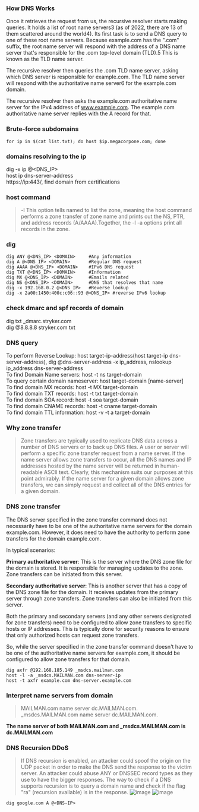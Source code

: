 ### How DNS Works
Once it retrieves the request from us, the recursive resolver starts making queries. It holds a list of root name servers3 (as of 2022, there are 13 of them scattered around the world4). Its first task is to send a DNS query to one of these root name servers. Because example.com has the ".com" suffix, the root name server will respond with the address of a DNS name server that's responsible for the .com top-level domain (TLD).5 This is known as the TLD name server.

The recursive resolver then queries the .com TLD name server, asking which DNS server is responsible for example.com. The TLD name server will respond with the authoritative name server6 for the example.com domain.

The recursive resolver then asks the example.com authoritative name server for the IPv4 address of www.example.com. The example.com authoritative name server replies with the A record for that.
### Brute-force subdomains
```
for ip in $(cat list.txt); do host $ip.megacorpone.com; done
```

### domains resolving to the ip
dig -x ip @<DNS_IP>  
host ip dns-server-address  
https://ip:443/, find domain from certifications

### host command
>-l This  option  tells  named to list the zone, meaning the host command performs a zone transfer of zone name and prints  out the NS, PTR, and address records (A/AAAA).Together, the -l -a options print all records in the zone.

### dig
```
dig ANY @<DNS_IP> <DOMAIN>     #Any information
dig A @<DNS_IP> <DOMAIN>       #Regular DNS request
dig AAAA @<DNS_IP> <DOMAIN>    #IPv6 DNS request
dig TXT @<DNS_IP> <DOMAIN>     #Information
dig MX @<DNS_IP> <DOMAIN>      #Emails related
dig NS @<DNS_IP> <DOMAIN>      #DNS that resolves that name
dig -x 192.168.0.2 @<DNS_IP>   #Reverse lookup
dig -x 2a00:1450:400c:c06::93 @<DNS_IP> #reverse IPv6 lookup
```

### check dmarc and spf records of domain
dig txt _dmarc.stryker.com  
dig @8.8.8.8 stryker.com txt

### DNS query
To perform Reverse Lookup: host target-ip-address(host target-ip dns-server-address), dig @dns-server-address -x ip_address, nslookup ip_address dns-server-address  
To find Domain Name servers: host -t ns target-domain  
To query certain domain nameserver: host target-domain [name-server]  
To find domain MX records: host -t MX target-domain  
To find domain TXT records: host -t txt target-domain  
To find domain SOA record: host -t soa target-domain  
To find domain CNAME records: host -t cname target-domain  
To find domain TTL information: host -v -t a target-domain

### Why zone transfer
>Zone transfers are typically used to replicate DNS data across a number of DNS servers or to back up DNS files. A user or server will perform a specific zone transfer request from a name server. If the name server allows zone transfers to occur, all the DNS names and IP addresses hosted by the name server will be returned in human-readable ASCII text. Clearly, this mechanism suits our purposes at this point admirably. If the name server for a given domain allows zone transfers, we can simply request and collect all of the DNS entries for a given domain.

### DNS zone transfer
The DNS server specified in the zone transfer command does not necessarily have to be one of the authoritative name servers for the domain example.com. However, it does need to have the authority to perform zone transfers for the domain example.com.

In typical scenarios:

<strong>Primary authoritative server</strong>: This is the server where the DNS zone file for the domain is stored. It is responsible for managing updates to the zone. Zone transfers can be initiated from this server.

<strong>Secondary authoritative server</strong>: This is another server that has a copy of the DNS zone file for the domain. It receives updates from the primary server through zone transfers. Zone transfers can also be initiated from this server.

Both the primary and secondary servers (and any other servers designated for zone transfers) need to be configured to allow zone transfers to specific hosts or IP addresses. This is typically done for security reasons to ensure that only authorized hosts can request zone transfers.

So, while the server specified in the zone transfer command doesn't have to be one of the authoritative name servers for example.com, it should be configured to allow zone transfers for that domain.
```
dig axfr @192.168.185.149 _msdcs.mailman.com
host -l -a _msdcs.MAILMAN.com dns-server-ip
host -t axfr example.com dns-server.example.com
```   

### Interpret name servers from domain
>MAILMAN.com name server dc.MAILMAN.com.  
_msdcs.MAILMAN.com name server dc.MAILMAN.com.

<strong>The name server of both MAILMAN.com and _msdcs.MAILMAN.com is dc.MAILMAN.com</strong>

### DNS Recursion DDoS
>If DNS recursion is enabled, an attacker could spoof the origin on the UDP packet in order to make the DNS send the response to the victim server. An attacker could abuse ANY or DNSSEC record types as they use to have the bigger responses. The way to check if a DNS supports recursion is to query a domain name and check if the flag "ra" (recursion available) is in the response.
![image](https://user-images.githubusercontent.com/38044499/211767388-00cc00d3-394f-4344-a53d-bce3c2d5fd44.png)
![image](https://user-images.githubusercontent.com/38044499/211767512-e07f20d8-2221-4354-9b6e-615eeb91396c.png)
```
dig google.com A @<DNS-IP>
```
